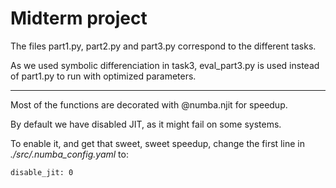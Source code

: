
# Midterm project

The files part1.py, part2.py and part3.py correspond to the different tasks.

As we used symbolic differenciation in task3, eval_part3.py is used instead of part1.py to run with optimized parameters.

---

Most of the functions are decorated with @numba.njit for speedup.

By default we have disabled JIT, as it might fail on some systems.

To enable it, and get that sweet, sweet speedup, change the first line in *./src/.numba_config.yaml* to:

`disable_jit: 0`